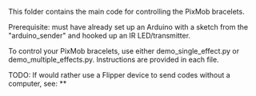 This folder contains the main code for controlling the PixMob bracelets.

Prerequisite: must have already set up an Arduino with a sketch from the "arduino_sender" and hooked up an IR LED/transmitter.

To control your PixMob bracelets, use either demo_single_effect.py or demo_multiple_effects.py. Instructions are provided in each file.

TODO: If would rather use a Flipper device to send codes without a computer, see: **